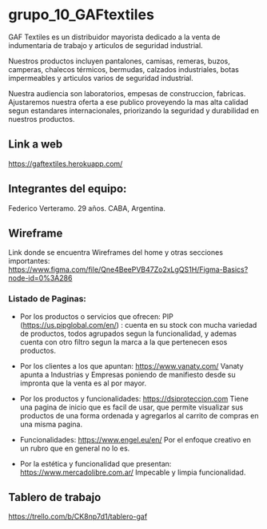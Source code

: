 # grupo_10_GAFtextiles

GAF Textiles es un distribuidor mayorista dedicado a la venta de indumentaria de trabajo y articulos de seguridad industrial. 

Nuestros productos incluyen pantalones, camisas, remeras, buzos, camperas, chalecos térmicos, bermudas, calzados industriales, botas impermeables y articulos varios de seguridad industrial. 

Nuestra audiencia son laboratorios, empesas de construccion, fabricas. 
Ajustaremos nuestra oferta a ese publico proveyendo la mas alta calidad segun estandares internacionales, priorizando la seguridad y durabilidad en nuestros productos. 

## Link a web 
https://gaftextiles.herokuapp.com/

## Integrantes del equipo: 

Federico Verteramo. 29 años. CABA, Argentina.

## Wireframe 
Link donde se encuentra Wireframes del home y otras secciones importantes: 
https://www.figma.com/file/Qne4BeePVB47Zo2xLgQS1H/Figma-Basics?node-id=0%3A286 

### Listado de Paginas:

- Por los productos o servicios que ofrecen: 
PIP (https://us.pipglobal.com/en/) : cuenta en su stock con mucha variedad de productos, todos agrupados segun la funcionalidad, y ademas cuenta con otro filtro segun la marca
a la que pertenecen esos productos.

- Por los clientes a los que apuntan:
https://www.vanaty.com/
Vanaty apunta a Industrias y Empresas poniendo de manifiesto desde su impronta
que la venta es al por mayor. 

- Por los productos y funcionalidades:
https://dsiproteccion.com 
Tiene una pagina de inicio que es facil de usar, que permite visualizar sus productos de una forma ordenada y agregarlos al carrito de compras en una misma pagina.

- Funcionalidades:
https://www.engel.eu/en/
Por el enfoque creativo en un rubro que en general no lo es.

- Por la estética y funcionalidad que presentan:
https://www.mercadolibre.com.ar/
Impecable y limpia funcionalidad. 


## Tablero de trabajo

https://trello.com/b/CK8np7d1/tablero-gaf



